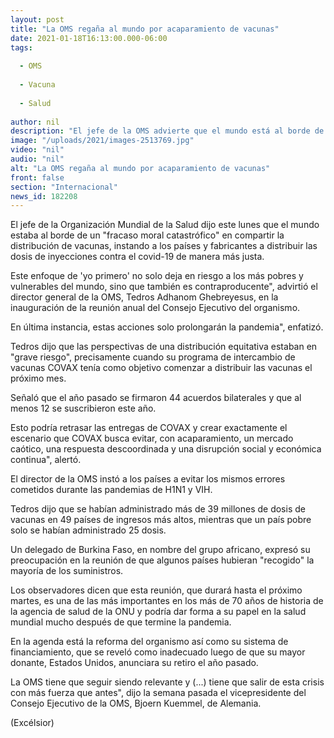 ```yaml
---
layout: post
title: "La OMS regaña al mundo por acaparamiento de vacunas"
date: 2021-01-18T16:13:00.000-06:00
tags:
  
  - OMS
  
  - Vacuna
  
  - Salud
  
author: nil
description: "El jefe de la OMS advierte que el mundo está al borde de un 'fracaso moral catastrófico' en compartir la distribución de vacunas y reclama mayor equidad en su distribución"
image: "/uploads/2021/images-2513769.jpg"
video: "nil"
audio: "nil"
alt: "La OMS regaña al mundo por acaparamiento de vacunas"
front: false
section: "Internacional"
news_id: 182208
---
```


El jefe de la Organización Mundial de la Salud dijo este lunes que el mundo estaba al borde de un "fracaso moral catastrófico" en compartir la distribución de vacunas, instando a los países y fabricantes a distribuir las dosis de inyecciones contra el covid-19 de manera más justa.

Este enfoque de 'yo primero' no solo deja en riesgo a los más pobres y vulnerables del mundo, sino que también es contraproducente", advirtió el director general de la OMS, Tedros Adhanom Ghebreyesus, en la inauguración de la reunión anual del Consejo Ejecutivo del organismo.

En última instancia, estas acciones solo prolongarán la pandemia", enfatizó.

Tedros dijo que las perspectivas de una distribución equitativa estaban en "grave riesgo", precisamente cuando su programa de intercambio de vacunas COVAX tenía como objetivo comenzar a distribuir las vacunas el próximo mes.

Señaló que el año pasado se firmaron 44 acuerdos bilaterales y que al menos 12 se suscribieron este año.

Esto podría retrasar las entregas de COVAX y crear exactamente el escenario que COVAX busca evitar, con acaparamiento, un mercado caótico, una respuesta descoordinada y una disrupción social y económica continua", alertó.

El director de la OMS instó a los países a evitar los mismos errores cometidos durante las pandemias de H1N1 y VIH.

Tedros dijo que se habían administrado más de 39 millones de dosis de vacunas en 49 países de ingresos más altos, mientras que un país pobre solo se habían administrado 25 dosis.

Un delegado de Burkina Faso, en nombre del grupo africano, expresó su preocupación en la reunión de que algunos países hubieran "recogido" la mayoría de los suministros.

Los observadores dicen que esta reunión, que durará hasta el próximo martes, es una de las más importantes en los más de 70 años de historia de la agencia de salud de la ONU y podría dar forma a su papel en la salud mundial mucho después de que termine la pandemia.

En la agenda está la reforma del organismo así como su sistema de financiamiento, que se reveló como inadecuado luego de que su mayor donante, Estados Unidos, anunciara su retiro el año pasado.

La OMS tiene que seguir siendo relevante y (...) tiene que salir de esta crisis con más fuerza que antes", dijo la semana pasada el vicepresidente del Consejo Ejecutivo de la OMS, Bjoern Kuemmel, de Alemania.

(Excélsior)